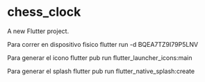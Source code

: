 # chess_clock

A new Flutter project.

Para correr en dispositivo fisico
flutter run -d BQEA7TZ9I79P5LNV

Para generar el icono
flutter pub run flutter_launcher_icons:main

Para generar el splash
flutter pub run flutter_native_splash:create